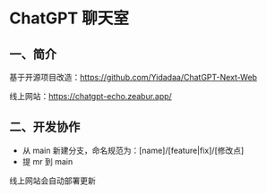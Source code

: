 # ChatGPT 聊天室

## 一、简介

基于开源项目改造：<https://github.com/Yidadaa/ChatGPT-Next-Web>

线上网站：<https://chatgpt-echo.zeabur.app/>

## 二、开发协作

- 从 main 新建分支，命名规范为：[name]/[feature|fix]/[修改点]
- 提 mr 到 main

线上网站会自动部署更新
